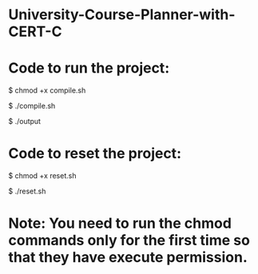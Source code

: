 # University-Course-Planner-with-CERT-C

# Code to run the project:

$ chmod +x compile.sh

$ ./compile.sh

$ ./output

# Code to reset the project:

$ chmod +x reset.sh

$ ./reset.sh

# Note: You need to run the chmod commands only for the first time so that they have execute permission.
